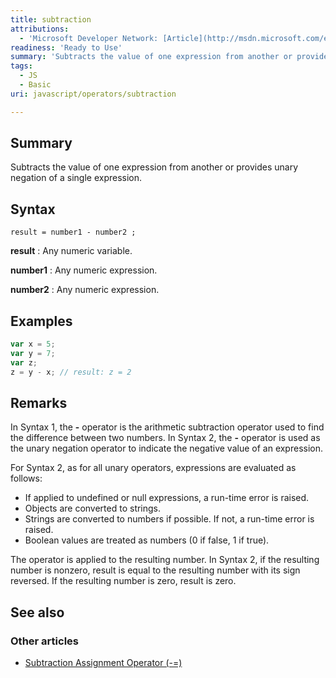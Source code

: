 ```yaml
---
title: subtraction
attributions:
  - 'Microsoft Developer Network: [Article](http://msdn.microsoft.com/en-us/library/ie/9ty8kw3w(v=vs.94).aspx)'
readiness: 'Ready to Use'
summary: 'Subtracts the value of one expression from another or provides unary negation of a single expression.'
tags:
  - JS
  - Basic
uri: javascript/operators/subtraction

---
```

## Summary

Subtracts the value of one expression from another or provides unary negation of a single expression.

## Syntax

    result = number1 - number2 ;

**result**
:   Any numeric variable.

**number1**
:   Any numeric expression.

**number2**
:   Any numeric expression.

## Examples

``` js
var x = 5;
var y = 7;
var z;
z = y - x; // result: z = 2
```

## Remarks

In Syntax 1, the **-** operator is the arithmetic subtraction operator used to find the difference between two numbers. In Syntax 2, the **-** operator is used as the unary negation operator to indicate the negative value of an expression.

For Syntax 2, as for all unary operators, expressions are evaluated as follows:

-   If applied to undefined or null expressions, a run-time error is raised.
-   Objects are converted to strings.
-   Strings are converted to numbers if possible. If not, a run-time error is raised.
-   Boolean values are treated as numbers (0 if false, 1 if true).

The operator is applied to the resulting number. In Syntax 2, if the resulting number is nonzero, result is equal to the resulting number with its sign reversed. If the resulting number is zero, result is zero.

## See also

### Other articles

-   [Subtraction Assignment Operator (-=)](/javascript/operators/subtraction_assignment)


